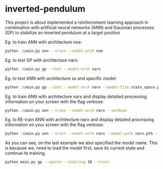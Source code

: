 # inverted-pendulum
This project is about implemented a reinforcement learning approach in combination with artificial neural networks (ANN) and Gaussian processes (GP) to stabilize an inverted pendulum at a target position

Eg. to train ANN with architecture noe:
```bash
python .\main.py ann --train --model-arch noe
```

Eg. to test GP with architecture narx:
```bash
python .\main.py gp --test --model-arch narx   
```

Eg. to test ANN with architecture ss and specific model:
```bash
python .\main.py gp --test --model-arch narx --model-file state_space.pth 
```

Eg. to train ANN with architecture narx and display detailed processing information on your screen with the flag verbose:
```bash
python .\main.py ann --train --model-arch narx --verbose
```

Eg. to RE-train ANN with architecture narx and display detailed processing information on your screen with the flag verbose:
```bash
python .\main.py ann --train --model-arch narx --model-path narx.pth --verbose
```

As you can see, on the last example we also specified the model name. This is because we, need to load the model first, save its current state and continue its training.

```bash
python main.py gp --sparse --inducing 10 --train
```
